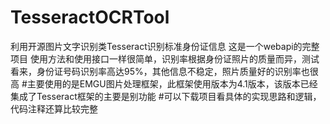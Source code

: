 # TesseractOCRTool
利用开源图片文字识别类Tesseract识别标准身份证信息
这是一个webapi的完整项目
使用方法和使用接口一样很简单，识别率根据身份证照片的质量而异，测试看来，身份证号码识别率高达95%，其他信息不稳定，照片质量好的识别率也很高
#主要使用的是EMGU图片处理框架，此框架使用版本为4.1版本，该版本已经集成了Tesseract框架的主要是别功能
#可以下载项目看具体的实现思路和逻辑，代码注释还算比较完整
